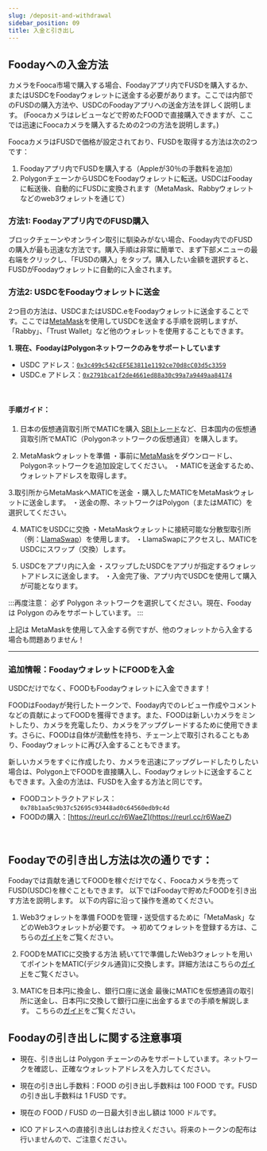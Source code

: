 ```yaml
---
slug: /deposit-and-withdrawal
sidebar_position: 09
title: 入金と引き出し
---
```

## Foodayへの入金方法
カメラをFooca市場で購入する場合、Foodayアプリ内でFUSDを購入するか、またはUSDCをFoodayウォレットに送金する必要があります。ここでは内部でのFUSDの購入方法や、USDCのFoodayアプリへの送金方法を詳しく説明します。
(Foocaカメラはレビューなどで貯めたFOODで直接購入できますが、ここでは迅速にFoocaカメラを購入するための2つの方法を説明します。)

FoocaカメラはFUSDで価格が設定されており、FUSDを取得する方法は次の2つです：

1. Foodayアプリ内でFUSDを購入する（Appleが30％の手数料を追加）
2. PolygonチェーンからUSDCをFoodayウォレットに転送。USDCはFoodayに転送後、自動的にFUSDに変換されます（MetaMask、Rabbyウォレットなどのweb3ウォレットを通じて）


### 方法1: Foodayアプリ内でのFUSD購入
ブロックチェーンやオンライン取引に馴染みがない場合、Fooday内でのFUSDの購入が最も迅速な方法です。購入手順は非常に簡単で、まず下部メニューの最右端をクリックし、「FUSDの購入」をタップ。購入したい金額を選択すると、FUSDがFoodayウォレットに自動的に入金されます。

### 方法2: USDCをFoodayウォレットに送金
2つ目の方法は、USDCまたはUSDC.eをFoodayウォレットに送金することです。ここでは[MetaMask](<https://metamask.io/ja/>)を使用してUSDCを送金する手順を説明しますが、「Rabby」、「Trust Wallet」など他のウォレットを使用することもできます。

**1. 現在、FoodayはPolygonネットワークのみをサポートしています**  

* USDC アドレス：[`0x3c499c542cEF5E3811e1192ce70d8cC03d5c3359`](<https://polygonscan.com/address/0x3c499c542cEF5E3811e1192ce70d8cC03d5c3359>)  
* USDC.e アドレス：[`0x2791bca1f2de4661ed88a30c99a7a9449aa84174`](<https://polygonscan.com/address/0x2791bca1f2de4661ed88a30c99a7a9449aa84174>)

<br/>

#### 手順ガイド：

1. 日本の仮想通貨取引所でMATICを購入
[SBIトレード](https://www.sbivc.co.jp/services/tools-apps)など、日本国内の仮想通貨取引所でMATIC（Polygonネットワークの仮想通貨）を購入します。

2. MetaMaskウォレットを準備
・事前に[MetaMask](https://metamask.io/ja/)をダウンロードし、Polygonネットワークを追加設定してください。
・MATICを送金するため、ウォレットアドレスを取得します。

3.取引所からMetaMaskへMATICを送金
・購入したMATICをMetaMaskウォレットに送金します。
・送金の際、ネットワークはPolygon（またはMATIC）を選択してください。 

4. MATICをUSDCに交換
・MetaMaskウォレットに接続可能な分散型取引所（例：[LlamaSwap](https://swap.defillama.com/?chain=polygon&from=0x0000000000000000000000000000000000000000&to=0x3c499c542cef5e3811e1192ce70d8cc03d5c3359)）を使用します。
・LlamaSwapにアクセスし、MATICをUSDCにスワップ（交換）します。

5. USDCをアプリ内に入金
・スワップしたUSDCをアプリが指定するウォレットアドレスに送金します。
・入金完了後、アプリ内でUSDCを使用して購入が可能となります。

:::再度注意：
必ず Polygon ネットワークを選択してください。現在、Fooday は Polygon のみをサポートしています。
:::

上記は MetaMaskを使用して入金する例ですが、他のウォレットから入金する場合も問題ありません！
***

### 追加情報：FoodayウォレットにFOODを入金

USDCだけでなく、FOODもFoodayウォレットに入金できます！

FOODはFoodayが発行したトークンで、Fooday内でのレビュー作成やコメントなどの貢献によってFOODを獲得できます。また、FOODは新しいカメラをミントしたり、カメラを充電したり、カメラをアップグレードするために使用できます。さらに、FOODは自体が流動性を持ち、チェーン上で取引されることもあり、Foodayウォレットに再び入金することもできます。

新しいカメラをすぐに作成したり、カメラを迅速にアップグレードしたりしたい場合は、Polygon上でFOODを直接購入し、Foodayウォレットに送金することもできます。入金の方法は、FUSDを入金する方法と同じです。

* FOODコントラクトアドレス：`0x78b1aa5c9b37c52695c93448ad0c64560edb9c4d`
* FOODの購入：[https://reurl.cc/r6WaeZ](<https://reurl.cc/r6WaeZ>)

<br/>

## Foodayでの引き出し方法は次の通りです：

Foodayでは貢献を通じてFOODを稼ぐだけでなく、Foocaカメラを売ってFUSD(USDC)を稼ぐこともできます。
以下ではFoodayで貯めたFOODを引き出す方法を説明します。
以下の内容に沿って操作を進めてください。

1. Web3ウォレットを準備
FOODを管理・送受信するために「MetaMask」などのWeb3ウォレットが必要です。
→ 初めてウォレットを登録する方は、こちらの[ガイド](https://fooday.app/blog/ja/deposit-withdrawal1/)をご覧ください。

2. FOODをMATICに交換する方法
続いて1で準備したWeb3ウォレットを用いてポイントをMATIC(デジタル通貨)に交換します。詳細方法はこちらの[ガイド](https://fooday.app/blog/ja/deposit-withdrawal2/)をご覧ください。

3. MATICを日本円に換金し、銀行口座に送金
最後にMATICを仮想通貨の取引所に送金し、日本円に交換して銀行口座に出金するまでの手順を解説します。
こちらの[ガイド](https://fooday.app/blog/ja/deposit-withdrawal3/)をご覧ください。


## Foodayの引き出しに関する注意事項

* 現在、引き出しは Polygon チェーンのみをサポートしています。ネットワークを確認し、正確なウォレットアドレスを入力してください。

* 現在の引き出し手数料：FOOD の引き出し手数料は 100 FOOD です。FUSD の引き出し手数料は 1 FUSD です。

* 現在の FOOD / FUSD の一日最大引き出し額は 1000 ドルです。

* ICO アドレスへの直接引き出しはお控えください。将来のトークンの配布は行いませんので、ご注意ください。

<br/>